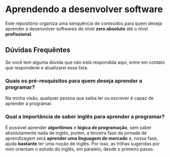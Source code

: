 # Aprendendo a desenvolver software
Este repositório organiza uma senquência de conteúdos para quem deseja aprender a desenvolver softwares do nível **zero absoluto** até o nível **profissional**.

## Dúvidas Frequêntes
Se você tem alguma dúvida que não está respondida aqui, entre em contato que responderei e atualizarei essa lista.

### Quais os pré-resquisitos para quem deseja aprender a programar?
Na minha visão, qualquer pessoa que saiba ler ou escrever é capaz de aprender a programar.

### Qual a importância de saber inglês para aprender a programar?
É possível aprender **algorítimos** e **lógica de programação**, sem saber absolutamente nada de inglês, porém, a terceira fase da jornada de aprendizagem será **aprender uma linguagem de mercado** e, nessa fase, ajuda **bastante** ter uma noção de inglês. Por isso, as trilhas sugeridas por mim orientam o estudo do inglês, em paralelo, desde o primeiro passo.
